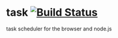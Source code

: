 task [![Build Status](https://travis-ci.org/nathanfaucett/task.svg?branch=master)](https://travis-ci.org/nathanfaucett/task)
=======

task scheduler for the browser and node.js
